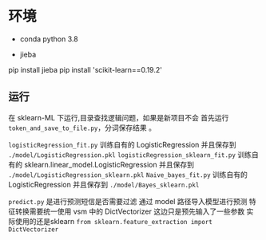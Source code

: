 # 环境

- conda python 3.8

- jieba

pip install jieba
pip install 'scikit-learn==0.19.2' 


## 运行
在 sklearn-ML 下运行,目录查找逻辑问题，如果是新项目不会
首先运行`token_and_save_to_file.py`，分词保存结果 。

`logisticRegression_fit.py` 训练自有的 LogisticRegression 并且保存到 `./model/LogisticRegression.pkl`
`logisticRegression_sklearn_fit.py` 训练自有的 sklearn.linear_model.LogisticRegression 并且保存到 `./model/LogisticRegression_sklearn.pkl`
`Naive_bayes_fit.py` 训练自有的 LogisticRegression 并且保存到 `./model/Bayes_sklearn.pkl`

`predict.py` 是进行预测短信是否需要过滤
通过 model 路径导入模型进行预测
特征转换需要统一使用 vsm 中的 DictVectorizer
这边只是预先输入了一些参数 实际使用的还是sklearn `from sklearn.feature_extraction import DictVectorizer`